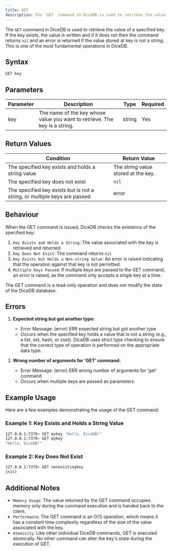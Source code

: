 ```yaml
---
title: GET
description: The `GET` command in DiceDB is used to retrieve the value of a specified key. If the key exists, the value is written and if it does not then the command returns `nil`. This is one of the most fundamental operations in DiceDB.
---
```


The `GET` command in DiceDB is used to retrieve the value of a specified key. If the key exists, the value is written and
if it does not then the command returns `nil` and an error is returned if the value stored at key is not a string. This is one of the most fundamental operations in DiceDB.

## Syntax

```bash
GET key
```

## Parameters

| Parameter | Description                                                              | Type   | Required |
|-----------|--------------------------------------------------------------------------|--------|----------|
| key       | The name of the key whose value you want to retrieve. The key is a string.| string | Yes      |

## Return Values

| Condition                                              | Return Value                                                                                       |
|--------------------------------------------------------|---------------------------------------------------------------------------------------------------|
| The specified key exists and holds a string value      | The string value stored at the key.                                                               |
| The specified key does not exist                       | `nil`                                                                                             |
| The specified key exists but is not a string, or multiple keys are passed | error                                                                                         |

## Behaviour

When the GET command is issued, DiceDB checks the existence of the specified key:

1. `Key Exists and Holds a String`: The value associated with the key is retrieved and returned.
2. `Key Does Not Exist`: The command returns `nil`
3. `Key Exists but Holds a Non-string Value`: An error is raised indicating that the operation against that key is not permitted.
4. `Multiple Keys Passed`: If multiple keys are passed to the GET command, an error is raised, as the command only accepts a single key at a time.

The GET command is a read-only operation and does not modify the state of the DiceDB database.

## Errors
1. **Expected string but got another type:**
    - Error Message: (error) ERR expected string but got another type
    - Occurs when the specified key holds a value that is not a string (e.g., a list, set, hash, or zset). DiceDB uses strict type checking to ensure that the correct type of operation is performed on the appropriate data type.

2. **Wrong number of arguments for 'GET' command:**
    - Error Message: (error) ERR wrong number of arguments for 'get' command
    - Occurs when multiple keys are passed as parameters.
	

## Example Usage

Here are a few examples demonstrating the usage of the GET command:

### Example 1: Key Exists and Holds a String Value

```bash
127.0.0.1:7379> SET mykey "Hello, DiceDB!"
127.0.0.1:7379> GET mykey
"Hello, DiceDB!"
```

### Example 2: Key Does Not Exist

```bash
127.0.0.1:7379> GET nonexistingkey
(nil)
```

## Additional Notes

- `Memory Usage`: The value returned by the GET command occupies memory only during the command execution and is handed back to the client.
- `Performance`: The GET command is an O(1) operation, which means it has a constant time complexity regardless of the size of the value associated with the key.
- `Atomicity`: Like other individual DiceDB commands, GET is executed atomically. No other command can alter the key's state during the execution of GET.
